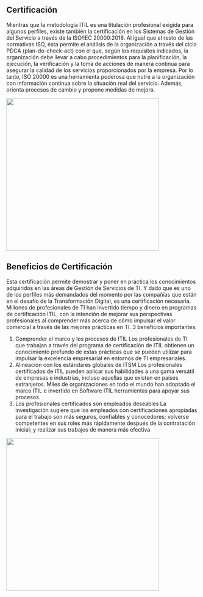 ## Certificación 

Mientras que la metodología ITIL es una titulación profesional exigida para algunos perfiles, existe también la certificación en los Sistemas de Gestión del Servicio a través de la ISO/IEC 20000:2018. Al igual que el resto de las normativas ISO, ésta permite el análisis de la organización a través del ciclo PDCA (plan-do-check-act) con el que, según los requisitos indicados, la organización debe llevar a cabo procedimientos para la planificación, la ejecución, la verificación y la toma de acciones de manera continua para asegurar la calidad de los servicios proporcionados por la empresa. Por lo tanto, ISO 20000 es una herramienta poderosa que nutre a la organización con información continua sobre la situación real del servicio. Además, orienta procesos de cambio y propone medidas de mejora. 

<img src="https://www.masterditec.com/wp-content/uploads/2018/03/Qu%C3%A9-es-la-certificaci%C3%B3n-ITIL.jpg" width="400" height="400" />

## Beneficios de Certificación 
 
Esta certificación permite demostrar y poner en práctica los conocimientos adquiridos en las áreas de Gestión de Servicios de TI. 
Y dado que es uno de los perfiles más demandados del momento por las compañías que están en el desafío de la Transformación Digital, es una certificación necesaria. Millones de profesionales de TI han invertido tiempo y dinero en programas de certificación ITIL, con la intención de mejorar sus perspectivas profesionales al comprender más acerca de cómo impulsar el valor comercial a través de las mejores prácticas en TI.  3 beneficios importantes:

1. Comprender el marco y los procesos de ITIL
Los profesionales de TI que trabajan a través del programa de certificación de ITIL obtienen un conocimiento profundo de estas prácticas que se pueden utilizar para impulsar la excelencia empresarial en entornos de TI empresariales.
2. Alineación con los estándares globales de ITSM
Los profesionales certificados de ITIL pueden aplicar sus habilidades a una gama versátil de empresas e industrias, incluso aquellas que existen en países extranjeros. Miles de organizaciones en todo el mundo han adoptado el marco ITIL e invertido en Software ITIL herramientas para apoyar sus procesos.
3. Los profesionales certificados son empleados deseables 
La investigación sugiere que los empleados con certificaciones apropiadas para el trabajo son más seguros, confiables y conocedores; volverse competentes en sus roles más rápidamente después de la contratación inicial; y realizar sus trabajos de manera más efectiva

<img src="https://proagilist.es/wp-content/uploads/2016/07/GESTION-ITIL.jpg" width="400" height="400" />
